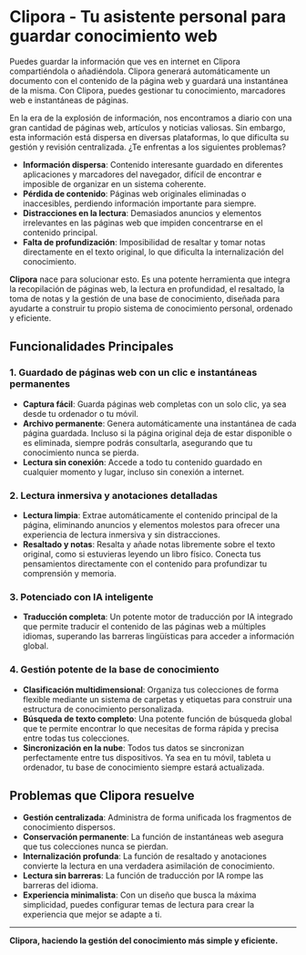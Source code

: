 # Clipora - Tu asistente personal para guardar conocimiento web

Puedes guardar la información que ves en internet en Clipora compartiéndola o añadiéndola. Clipora generará automáticamente un documento con el contenido de la página web y guardará una instantánea de la misma. Con Clipora, puedes gestionar tu conocimiento, marcadores web e instantáneas de páginas.

En la era de la explosión de información, nos encontramos a diario con una gran cantidad de páginas web, artículos y noticias valiosas. Sin embargo, esta información está dispersa en diversas plataformas, lo que dificulta su gestión y revisión centralizada. ¿Te enfrentas a los siguientes problemas?

*   **Información dispersa**: Contenido interesante guardado en diferentes aplicaciones y marcadores del navegador, difícil de encontrar e imposible de organizar en un sistema coherente.
*   **Pérdida de contenido**: Páginas web originales eliminadas o inaccesibles, perdiendo información importante para siempre.
*   **Distracciones en la lectura**: Demasiados anuncios y elementos irrelevantes en las páginas web que impiden concentrarse en el contenido principal.
*   **Falta de profundización**: Imposibilidad de resaltar y tomar notas directamente en el texto original, lo que dificulta la internalización del conocimiento.

**Clipora** nace para solucionar esto. Es una potente herramienta que integra la recopilación de páginas web, la lectura en profundidad, el resaltado, la toma de notas y la gestión de una base de conocimiento, diseñada para ayudarte a construir tu propio sistema de conocimiento personal, ordenado y eficiente.

## Funcionalidades Principales

### 1. Guardado de páginas web con un clic e instantáneas permanentes
- **Captura fácil**: Guarda páginas web completas con un solo clic, ya sea desde tu ordenador o tu móvil.
- **Archivo permanente**: Genera automáticamente una instantánea de cada página guardada. Incluso si la página original deja de estar disponible o es eliminada, siempre podrás consultarla, asegurando que tu conocimiento nunca se pierda.
- **Lectura sin conexión**: Accede a todo tu contenido guardado en cualquier momento y lugar, incluso sin conexión a internet.

### 2. Lectura inmersiva y anotaciones detalladas
- **Lectura limpia**: Extrae automáticamente el contenido principal de la página, eliminando anuncios y elementos molestos para ofrecer una experiencia de lectura inmersiva y sin distracciones.
- **Resaltado y notas**: Resalta y añade notas libremente sobre el texto original, como si estuvieras leyendo un libro físico. Conecta tus pensamientos directamente con el contenido para profundizar tu comprensión y memoria.

### 3. Potenciado con IA inteligente
- **Traducción completa**: Un potente motor de traducción por IA integrado que permite traducir el contenido de las páginas web a múltiples idiomas, superando las barreras lingüísticas para acceder a información global.

### 4. Gestión potente de la base de conocimiento
- **Clasificación multidimensional**: Organiza tus colecciones de forma flexible mediante un sistema de carpetas y etiquetas para construir una estructura de conocimiento personalizada.
- **Búsqueda de texto completo**: Una potente función de búsqueda global que te permite encontrar lo que necesitas de forma rápida y precisa entre todas tus colecciones.
- **Sincronización en la nube**: Todos tus datos se sincronizan perfectamente entre tus dispositivos. Ya sea en tu móvil, tableta u ordenador, tu base de conocimiento siempre estará actualizada.

## Problemas que Clipora resuelve

*   **Gestión centralizada**: Administra de forma unificada los fragmentos de conocimiento dispersos.
*   **Conservación permanente**: La función de instantáneas web asegura que tus colecciones nunca se pierdan.
*   **Internalización profunda**: La función de resaltado y anotaciones convierte la lectura en una verdadera asimilación de conocimiento.
*   **Lectura sin barreras**: La función de traducción por IA rompe las barreras del idioma.
*   **Experiencia minimalista**: Con un diseño que busca la máxima simplicidad, puedes configurar temas de lectura para crear la experiencia que mejor se adapte a ti.

---

**Clipora, haciendo la gestión del conocimiento más simple y eficiente.**